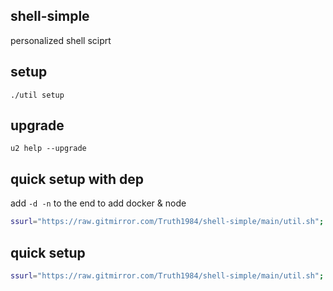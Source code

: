 ## shell-simple

personalized shell sciprt

## setup

`./util setup`

## upgrade

`u2 help --upgrade`

## quick setup with dep

add `-d -n` to the end to add docker & node

```sh
ssurl="https://raw.gitmirror.com/Truth1984/shell-simple/main/util.sh"; if $(command -v curl &> /dev/null); then curl $ssurl -o util.sh; elif $(command -v wget &> /dev/null); then wget -O util.sh $ssurl; fi; chmod 777 util.sh && ./util.sh setupEX
```

## quick setup

```sh
ssurl="https://raw.gitmirror.com/Truth1984/shell-simple/main/util.sh"; if $(command -v curl &> /dev/null); then curl $ssurl -o util.sh; elif $(command -v wget &> /dev/null); then wget -O util.sh $ssurl; fi; chmod 777 util.sh && ./util.sh setup
```
